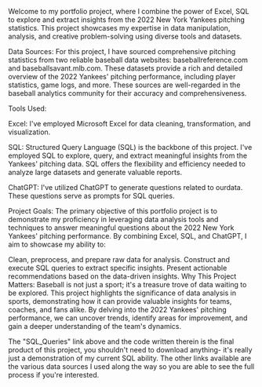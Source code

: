 Welcome to my portfolio project, where I combine the power of Excel, SQL to explore and extract insights from the 2022 New York Yankees pitching statistics. This project showcases my expertise in data manipulation, analysis, and creative problem-solving using diverse tools and datasets.

Data Sources:
For this project, I have sourced comprehensive pitching statistics from two reliable baseball data websites: baseballreference.com and baseballsavant.mlb.com. These datasets provide a rich and detailed overview of the 2022 Yankees' pitching performance, including player statistics, game logs, and more. These sources are well-regarded in the baseball analytics community for their accuracy and comprehensiveness.

Tools Used:

Excel: I've employed Microsoft Excel for data cleaning, transformation, and visualization.

SQL: Structured Query Language (SQL) is the backbone of this project. I've employed SQL to explore, query, and extract meaningful insights from the Yankees' pitching data. SQL offers the flexibility and efficiency needed to analyze large datasets and generate valuable reports.

ChatGPT: I've utilized ChatGPT to generate questions related to ourdata. These questions serve as prompts for SQL queries.

Project Goals:
The primary objective of this portfolio project is to demonstrate my proficiency in leveraging data analysis tools and techniques to answer meaningful questions about the 2022 New York Yankees' pitching performance. By combining Excel, SQL, and ChatGPT, I aim to showcase my ability to:

Clean, preprocess, and prepare raw data for analysis.
Construct and execute SQL queries to extract specific insights.
Present actionable recommendations based on the data-driven insights.
Why This Project Matters:
Baseball is not just a sport; it's a treasure trove of data waiting to be explored. This project highlights the significance of data analysis in sports, demonstrating how it can provide valuable insights for teams, coaches, and fans alike. By delving into the 2022 Yankees' pitching performance, we can uncover trends, identify areas for improvement, and gain a deeper understanding of the team's dynamics.

The "SQL_Queries" link above and the code written therein is the final product of this project, you shouldn't need to download anything- it's really just a demonstration of my current SQL ability. The other links available are the various data sources I used along the way so you are able to see the full process if you're interested. 
